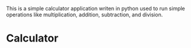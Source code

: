 This is a simple calculator application writen in python used to run simple operations like multiplication, addition, subtraction, and division.
# Calculator
